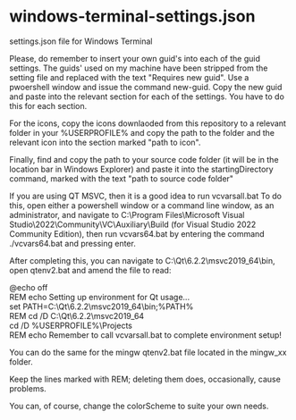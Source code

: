 # windows-terminal-settings.json
settings.json file for Windows Terminal

Please, do remember to insert your own guid's into each of the guid settings.
The guids' used on my machine have been stripped from the setting file and replaced with the text "Requires new guid".
Use a pwoershell window and issue the command new-guid. 
Copy the new guid and paste into the relevant section for each of the settings. You have to do this for each section.

For the icons, copy the icons downlaoded from this repository to a relevant folder in your %USERPROFILE% and copy the path to the folder and the relevant icon into the section marked "path to icon".

Finally, find and copy the path to your source code folder (it will be in the location bar in Windows Explorer) and paste it into the startingDirectory command, marked with the text "path to source code folder"

If you are using QT MSVC, then it is a good idea to run vcvarsall.bat
To do this, open either a powershell window or a command line window, as an administrator, and navigate to C:\Program Files\Microsoft Visual Studio\2022\Community\VC\Auxiliary\Build (for Visual Studio 2022 Community Edition), then run vcvars64.bat by entering the command ./vcvars64.bat and pressing enter. 

After completing this, you can navigate to C:\Qt\6.2.2\msvc2019_64\bin, open qtenv2.bat and amend the file to read:

@echo off  
REM echo Setting up environment for Qt usage...  
set PATH=C:\Qt\6.2.2\msvc2019_64\bin;%PATH%  
REM cd /D C:\Qt\6.2.2\msvc2019_64  
cd /D %USERPROFILE%\Projects  
REM echo Remember to call vcvarsall.bat to complete environment setup!  

You can do the same for the mingw qtenv2.bat file located in the mingw_xx folder. 

Keep the lines marked with REM; deleting them does, occasionally, cause problems. 

You can, of course, change the colorScheme to suite your own needs.
